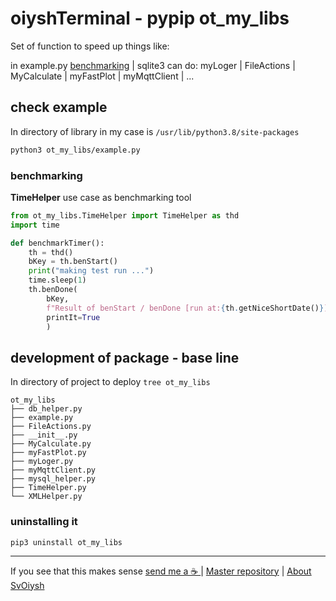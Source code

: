 # oiyshTerminal - pypip ot_my_libs

  Set of function to speed up things like:

  in example.py
  [benchmarking](#benchmarking) | sqlite3 
  can do: myLoger | FileActions | MyCalculate | myFastPlot | myMqttClient | ...

## check example

  In directory of library in my case is `/usr/lib/python3.8/site-packages`
    
  ```bash
  python3 ot_my_libs/example.py
  ```

### benchmarking

  **TimeHelper** use case as benchmarking tool

```python
from ot_my_libs.TimeHelper import TimeHelper as thd
import time

def benchmarkTimer():
    th = thd()
    bKey = th.benStart()
    print("making test run ...")
    time.sleep(1)
    th.benDone(
        bKey,
        f"Result of benStart / benDone [run at:{th.getNiceShortDate()}]", 
        printIt=True 
        )
```

## development of package - base line

  In directory of project to deploy `tree ot_my_libs`

```shell
ot_my_libs
├── db_helper.py
├── example.py
├── FileActions.py
├── __init__.py
├── MyCalculate.py
├── myFastPlot.py
├── myLoger.py
├── myMqttClient.py
├── mysql_helper.py
├── TimeHelper.py
└── XMLHelper.py
```

### uninstalling it

```shell
pip3 uninstall ot_my_libs
```

---

If you see that this makes sense [ send me a ☕ ](https://ko-fi.com/B0B0DFYGS) | [Master repository](https://github.com/yOyOeK1/oiyshTerminal) | [About SvOiysh](https://www.youtube.com/@svoiysh)
